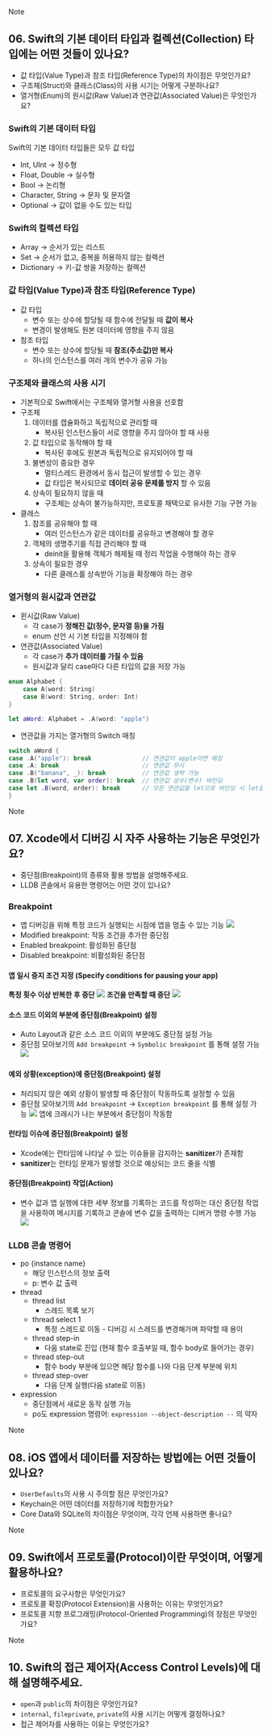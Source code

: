 > [!note]
> ## 06. Swift의 기본 데이터 타입과 컬렉션(Collection) 타입에는 어떤 것들이 있나요?
> - 값 타입(Value Type)과 참조 타입(Reference Type)의 차이점은 무엇인가요?
> - 구조체(Struct)와 클래스(Class)의 사용 시기는 어떻게 구분하나요?
> - 열거형(Enum)의 원시값(Raw Value)과 연관값(Associated Value)은 무엇인가요?
### Swift의 기본 데이터 타입
Swift의 기본 데이터 타입들은 모두 값 타입
- Int, UInt -> 정수형
- Float, Double -> 실수형
- Bool -> 논리형
- Character, String -> 문자 및 문자열
- Optional -> 값이 없을 수도 있는 타입
### Swift의 컬렉션 타입
- Array -> 순서가 있는 리스트
- Set -> 순서가 없고, 중복을 허용하지 않는 컬렉션
- Dictionary -> 키-값 쌍을 저장하는 컬렉션
### 값 타입(Value Type)과 참조 타입(Reference Type)
- 값 타입
	- 변수 또는 상수에 할당될 때 함수에 전달될 때 **값이 복사**
	- 변경이 발생해도 원본 데이터에 영향을 주지 않음
- 참조 타입
	- 변수 또는 상수에 할당될 때 **참조(주소값)만 복사**
	- 하나의 인스턴스를 여러 개의 변수가 공유 가능
### 구조체와 클래스의 사용 시기
- 기본적으로 Swift에서는 구조체와 열거형 사용을 선호함
- 구조체
	1. 데이터를 캡슐화하고 독립적으로 관리할 때
		- 복사된 인스턴스들이 서로 영향을 주지 않아야 할 때 사용
	2. 값 타입으로 동작해야 할 때
		- 복사된 후에도 원본과 독립적으로 유지되어야 할 때
	3. 불변성이 중요한 경우
		- 멀티스레드 환경에서 동시 접근이 발생할 수 있는 경우
		- 값 타입은 복사되므로 **데이터 공유 문제를 방지** 할 수 있음
	4. 상속이 필요하지 않을 때
		- 구조체는 상속이 불가능하지만, 프로토콜 채택으로 유사한 기능 구현 가능
- 클래스
	1. 참조를 공유해야 할 때
		- 여러 인스턴스가 같은 데이터를 공유하고 변경해야 할 경우
	2. 객체의 생명주기를 직접 관리해야 할 때
		- deinit을 활용해 객체가 해제될 때 정리 작업을 수행해야 하는 경우
	3. 상속이 필요한 경우
		- 다른 클래스를 상속받아 기능을 확장해야 하는 경우
### 열거형의 원시값과 연관값
- 윈시값(Raw Value)
	- 각 case가 **정해진 값(정수, 문자열 등)을 가짐**
	- enum 선언 시 기본 타입을 지정해야 함
- 연관값(Associated Value)
	- 각 case가 **추가 데이터를 가질 수 있음**
	- 원시값과 달리 case마다 다른 타입의 값을 저장 가능
```swift
enum Alphabet {
	case A(word: String)
	case B(word: String, order: Int)
}

let aWord: Alphabet = .A(word: "apple")
```

- 연관값을 가지는 열거형의 Switch 매칭
```swift
switch aWord {
case .A("apple"): break              // 연관값이 apple이면 매칭
case .A: break                       // 연관값 무시
case .B("banana", _): break          // 연관값 생략 가능
case .B(let word, var order): break  // 연관값 상수(변수) 바인딩
case let .B(word, order): break      // 모든 연관값을 let으로 바인딩 시 let을 맨 앞으로 뺄 수 있음
}
```
> [!note]
> ## 07. Xcode에서 디버깅 시 자주 사용하는 기능은 무엇인가요?
> - 중단점(Breakpoint)의 종류와 활용 방법을 설명해주세요.
> - LLDB 콘솔에서 유용한 명령어는 어떤 것이 있나요?
### Breakpoint
- 앱 디버깅을 위해 특정 코드가 실행되는 시점에 앱을 멈출 수 있는 기능
![](https://i.imgur.com/PaSMnuc.png)
- Modified breakpoint: 작동 조건을 추가한 중단점
- Enabled breakpoint: 활성화된 중단점
- Disabled breakpoint: 비활성화된 중단점
#### 앱 일시 중지 조건 지정 (Specify conditions for pausing your app)
**특정 횟수 이상 반복한 후 중단**
![](https://i.imgur.com/YMcPMCF.png)
**조건을 만족할 때 중단**
![](https://i.imgur.com/FqR0rTq.png)
#### 소스 코드 이외의 부분에 중단점(Breakpoint) 설정
- Auto Layout과 같은 소스 코드 이외의 부분에도 중단점 설정 가능
- 중단점 모아보기의 `Add breakpoint` -> `Symbolic breakpoint` 를 통해 설정 가능
![](https://i.imgur.com/TkKJrlX.png)
#### 예외 상황(exception)에 중단점(Breakpoint) 설정
- 처리되지 않은 예외 상황이 발생할 때 중단점이 작동하도록 설정할 수 있음
- 중단점 모아보기의 `Add breakpoint` -> `Exception breakpoint` 를 통해 설정 가능
![](https://i.imgur.com/1qg9ihB.png)
앱에 크래시가 나는 부분에서 중단점이 작동함
#### 런타임 이슈에 중단점(Breakpoint) 설정
- Xcode에는 런타임에 나타날 수 있는 이슈들을 감지하는 **sanitizer**가 존재함
- **sanitizer**는 런타임 문제가 발생할 것으로 예상되는 코드 줄을 식별
#### 중단점(Breakpoint) 작업(Action)
- 변수 값과 앱 실행에 대한 세부 정보를 기록하는 코드를 작성하는 대신 중단점 작업을 사용하여 메시지를 기록하고 콘솔에 변수 값을 출력하는 디버거 명령 수행 가능
![](https://i.imgur.com/o2A1UuQ.png)
### LLDB 콘솔 명령어
- po {instance name}
	- 해당 인스턴스의 정보 출력
	- p: 변수 값 출력
- thread
	- thread list
		- 스레드 목록 보기
	- thread select 1
		- 특정 스레드로 이동 - 디버깅 시 스레드를 변경해가며 파악할 때 용이
	- thread step-in
		- 다음 state로 진입 (현재 함수 호출부일 때, 함수 body로 들어가는 경우)
	- thread step-out
		- 함수 body 부분에 있으면 해당 함수를 나와 다음 단계 부분에 위치
	- thread step-over
		- 다음 단계 실행(다음 state로 이동)
- expression
	- 중단점에서 새로운 동작 실행 가능
	- po도 expression 명령어: `expression --object-description --` 의 약자
> [!note]
> ## 08. iOS 앱에서 데이터를 저장하는 방법에는 어떤 것들이 있나요?
> - `UserDefaults`의 사용 시 주의할 점은 무엇인가요?
> - Keychain은 어떤 데이터를 저장하기에 적합한가요?
> - Core Data와 SQLite의 차이점은 무엇이며, 각각 언제 사용하면 좋나요?

> [!note]
> ## 09. Swift에서 프로토콜(Protocol)이란 무엇이며, 어떻게 활용하나요?
> - 프로토콜의 요구사항은 무엇인가요?
> - 프로토콜 확장(Protocol Extension)을 사용하는 이유는 무엇인가요?
> - 프로토콜 지향 프로그래밍(Protocol-Oriented Programming)의 장점은 무엇인가요?

> [!note]
> ## 10. Swift의 접근 제어자(Access Control Levels)에 대해 설명해주세요.
> - `open`과 `public`의 차이점은 무엇인가요?
> - `internal`, `fileprivate`, `private`의 사용 시기는 어떻게 결정하나요?
> - 접근 제어자를 사용하는 이유는 무엇인가요?

